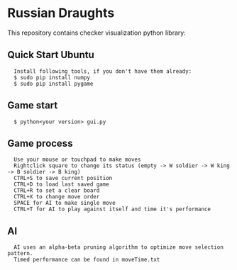 # Russian Draughts
This repository contains checker visualization python library: 
## Quick Start Ubuntu 
      Install following tools, if you don't have them already: 
      $ sudo pip install numpy 
      $ sudo pip install pygame 
## Game start 
      $ python<your version> gui.py 
## Game process 
      Use your mouse or touchpad to make moves 
      Rightclick square to change its status (empty -> W soldier -> W king -> B soldier -> B king)
      CTRL+S to save current position 
      CTRL+D to load last saved game 
      CTRL+R to set a clear board 
      CTRL+X to change move order 
      SPACE for AI to make single move 
      CTRL+T for AI to play against itself and time it's performance 
## AI 
      AI uses an alpha-beta pruning algorithm to optimize move selection pattern. 
      Timed performance can be found in moveTime.txt
